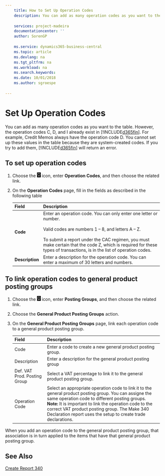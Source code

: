 ```yaml
---
    title: How to Set Up Operation Codes
    description: You can add as many operation codes as you want to the table. However, the operation codes C, D, and I already exist in Business Central.

    services: project-madeira
    documentationcenter: ''
    author: SorenGP

    ms.service: dynamics365-business-central
    ms.topic: article
    ms.devlang: na
    ms.tgt_pltfrm: na
    ms.workload: na
    ms.search.keywords:
    ms.date: 10/01/2018
    ms.author: sgroespe

---
```

# Set Up Operation Codes
You can add as many operation codes as you want to the table. However, the operation codes C, D, and I already exist in [!INCLUDE[d365fin](../../includes/d365fin_md.md)]. For example, Credit Memos always have the operation code D. You cannot set up these values in the table because they are system-created codes. If you try to add them, [!INCLUDE[d365fin](../../includes/d365fin_md.md)] will return an error.  

## To set up operation codes  

1.  Choose the ![Search for Page or Report](../../media/ui-search/search_small.png "Search for Page or Report icon") icon, enter **Operation Codes**, and then choose the related link.  
2.  On the **Operation Codes** page, fill in the fields as described in the following table  

    |Field|Description|  
    |---------------------------------|---------------------------------------|  
    |**Code**|Enter an operation code. You can only enter one letter or number.<br /><br /> Valid codes are numbers 1 – 8, and letters A – Z.<br /><br /> To submit a report under the CAC regimen, you must make certain that the code Z, which is required for these types of transactions, is in the list of operation codes.|  
    |**Description**|Enter a description for the operation code. You can enter a maximum of 30 letters and numbers.|  

## To link operation codes to general product posting groups  

1.  Choose the ![Search for Page or Report](../../media/ui-search/search_small.png "Search for Page or Report icon") icon, enter **Posting Groups**, and then choose the related link.  
2.  Choose the **General Product Posting Groups** action.  
3.  On the **General Product Posting Groups** page, link each operation code to a general product posting group.  

    |Field|Description|  
    |---------------------------------|---------------------------------------|  
    |Code|Enter a code to create a new general product posting group.|  
    |Description|Enter a description for the general product posting group|  
    |Def. VAT Prod. Posting Group|Select a VAT percentage to link it to the general product posting group.|  
    |Operation Code|Select an appropriate operation code to link it to the general product posting group. You can assigne the same operation code to different posting groups. **Note:**  It is important to link the operation code to the correct VAT product posting group. The Make 340 Declaration report uses the setup to create trade declarations.|  

When you add an operation code to the general product posting group, that association is in turn applied to the items that have that general product posting group.  

## See Also  
 [Create Report 340](how-to-create-report-340.md)

